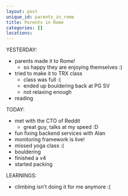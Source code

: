 ```yaml
---
layout: post
unique_id: parents_in_rome
title: Parents in Rome
categories: []
locations: 
---
```


YESTERDAY:
* parents made it to Rome!
  * so happy they are enjoying themselves :)
* tried to make it to TRX class
  * class was full :(
  * ended up bouldering back at PG SV
  * not relaxing enough
* reading

TODAY:
* met with the CTO of Reddit
  * great guy, talks at my speed :D
* fun fixing backend services with Alan
* monitoring framework is live!
* missed yoga class :(
* bouldering
* finished a v4
* started packing

LEARNINGS:
* climbing isn't doing it for me anymore :(
